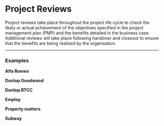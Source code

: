 # Project Reviews
Project reviews take place throughout the project life cycle to check the likely or actual achievement of the objectives specified in the project management plan (PMP) and the benefits detailed in the business case. Additional reviews will take place following handover and closeout to ensure that the benefits are being realised by the organisation. 

<hr>

### Examples

**Alfa Romeo**


**Dunlop Goodwood**


**Dunlop BTCC**


**Employ**


**Property matters**


**Subway**


